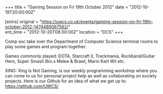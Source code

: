 +++
title = "Gaming Session on Fri 19th October 2012"
date = "2012-10-19T20:00:00Z"

[extra]
original = "https://uwcs.co.uk/events/gaming-session-on-fri-19th-october-2012-1474489067562/"    
ent_time = "2012-10-20T08:00:00Z"
location = "DCS"
+++

Comp soc take over the Department of Computer Science terminal rooms to play some games and program together.

Games commonly played: DOTA, Starcraft II, Trackmania, Rockband/Guitar Hero, Super Smash Bro.s Melee & Brawl, Mario Kart Wii etc.

XING: Xing Is Not Gaming, is our weekly programming workshop where you can come to us for personal project help as well as collaborating on society projects. Here is our Github for an idea of what we get up to: https://github.com/UWCS/

